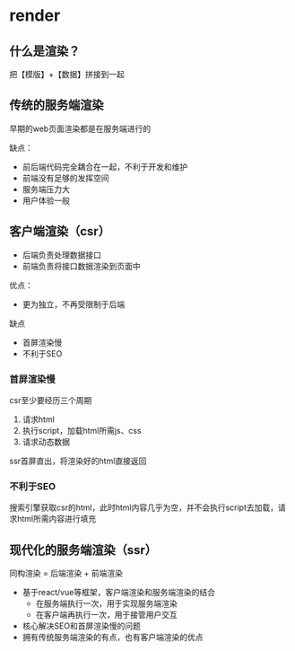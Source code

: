 # render

## 什么是渲染？

把【模版】+【数据】拼接到一起

## 传统的服务端渲染

早期的web页面渲染都是在服务端进行的

缺点：

- 前后端代码完全耦合在一起，不利于开发和维护
- 前端没有足够的发挥空间
- 服务端压力大
- 用户体验一般

## 客户端渲染（csr）

- 后端负责处理数据接口
- 前端负责将接口数据渲染到页面中

优点：

- 更为独立，不再受限制于后端

缺点

- 首屏渲染慢
- 不利于SEO

### 首屏渲染慢

csr至少要经历三个周期

1. 请求html
2. 执行script，加载html所需js、css
3. 请求动态数据

ssr首屏直出，将渲染好的html直接返回

### 不利于SEO

搜索引擎获取csr的html，此时html内容几乎为空，并不会执行script去加载，请求html所需内容进行填充

## 现代化的服务端渲染（ssr）

同构渲染 = 后端渲染 + 前端渲染

- 基于react/vue等框架，客户端渲染和服务端渲染的结合
  - 在服务端执行一次，用于实现服务端渲染
  - 在客户端再执行一次，用于接管用户交互
- 核心解决SEO和首屏渲染慢的问题
- 拥有传统服务端渲染的有点，也有客户端渲染的优点
